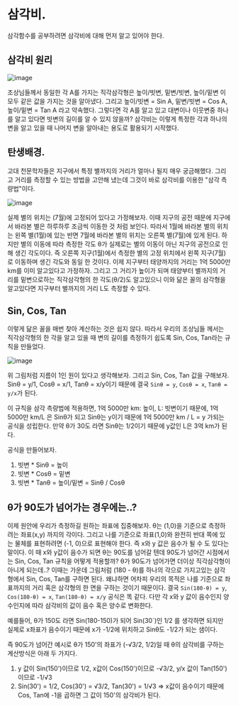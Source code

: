 # 삼각비.

삼각함수를 공부하려면 삼각비에 대해 먼저 알고 있어야 한다.

## 삼각비 원리
![image](https://user-images.githubusercontent.com/39623897/107456676-ef0e7a00-6b93-11eb-9169-8e48a8a1e98f.png)

조상님들께서 동일한 각 A를 가지는 직각삼각형은 높이/빗변, 밑변/빗변, 높이/밑변 이 모두 같은 값을 가지는 것을 알아냈다. 
그리고 높이/빗변 = Sin A, 밑변/빗변 = Cos A, 높이/밑변 = Tan A 라고 약속했다.
그렇다면 각 A를 알고 있고 대변이나 이웃변중 하나를 알고 있다면 빗변의 길이를 알 수 있지 않을까? 삼각비는 이렇게 특정한 각과 하나의 변을 
알고 있을 때 나머지 변을 알아내는 용도로 활용되기 시작했다.

## 탄생배경.

고대 천문학자들은 지구에서 특정 별까지의 거리가 얼마나 될지 매우 궁금해했다. 그리고 거리를 측정할 수 있는 방법을 고안해 냈는데
그것이 바로 삼각비를 이용한 "삼각 측량법"이다.

![image](https://user-images.githubusercontent.com/39623897/107463646-ea50c280-6ba1-11eb-9e77-2f56ff7be6e7.png)

실제 별의 위치는 (7월)에 고정되어 있다고 가정해보자. 이때 지구의 공전 때문에 지구에서 바라본 별은 하루하루 조금씩 이동한 것 처럼 보인다. 
따라서 1월에 바라본 별의 위치는 왼쪽 별(1월)에 있는 반면 7월에 바라본 별의 위치는 오른쪽 별(7월)에 있게 된다.
하지만 별의 이동에 따라 측정한 각도 θ가 실제로는 별의 이동이 아닌 지구의 공전으로 인해 생긴 각도이다. 
즉 오른쪽 지구(1월)에서 측정한 별의 고정 위치에서 왼쪽 지구(7월)로 이동하며 생긴 각도와 동일 한 것이다.
이제 지구부터 태양까지의 거리는 1억 5000만 km를 이미 알고있다고 가정하자. 그리고 그 거리가 높이가 되며 태양부터 별까지의 거리를
밑변으로하는 직각삼각형의 한 각도(θ/2)도 알고있으니 이와 닮은 꼴의 삼각형을 알고있다면 지구부터 별까지의 거리 L도 측정할 수 있다.

## Sin, Cos, Tan

이렇게 닮은 꼴을 매번 찾아 계산하는 것은 쉽지 않다. 따라서 우리의 조상님들 께서는 직각삼각형의 한 각을 알고 있을
때 변의 길이를 측정하기 쉽도록 Sin, Cos, Tan라는 규칙을 만들었다.

![image](https://user-images.githubusercontent.com/39623897/107465162-1d488580-6ba5-11eb-95a8-90102e32b24b.png)

위 그림처럼 지름이 1인 원이 있다고 생각해보자. 그리고 Sin, Cos, Tan 값을 구해보자.
Sinθ = y/1, Cosθ = x/1, Tanθ = x/y이기 때문에 결국 `Sinθ = y`, `Cosθ = x`, `Tanθ = y/x`가 된다.

이 규칙을 삼각 측량법에 적용하면, 1억 5000만 km: 높이, L: 빗변이기 때문에,
1억 5000만 km/L 은 Sinθ가 되고 Sinθ는 y이기 때문에 1억 5000만 km / L = y 가되는 공식을 성립한다. 
만약 θ가 30도 라면 Sinθ는 1/2이기 때문에 y값인 L은 3억 km가 된다.

공식을 만들어보자.

1. 빗변 * Sinθ = 높이
2. 빗변 * Cosθ = 밑변
3. 빗변 * Tanθ = 높이/밑변 = Sinθ / Cosθ

## θ가 90도가 넘어가는 경우에는..?

이제 원안에 우리가 측정하길 원하는 좌표에 집중해보자. θ는 (1,0)을 기준으로 측정하려는 좌표(x,y) 까지의 각이다.
그리고 나를 기준으로 좌표(1,0)와 완전히 반대 쪽에 있는 물체를 표현하려면 (-1, 0)으로 표현해야 한다. 
즉 x와 y 값은 음수가 될 수 도 있다는 말이다. 이 때 x와 y값이 음수가 되면 θ는 90도를 넘어갈 텐데 90도가 넘어간 시점에서는 
Sin, Cos, Tan 규칙을 어떻게 적용할까? θ가 90도가 넘어가면 더이상 직각삼각형이 아니게 되는데..?
이때는 가운데 그림처럼 (180 - θ)를 하나의 각으로 가지고있는 삼각형에서 Sin, Cos, Tan를 구하면 된다. 왜냐하면 어차피 우리의 목적은
나를 기준으로 좌표까지의 거리 혹은 삼각형의 한 면을 구하는 것이기 때문이다. 결국 `Sin(180-θ) = y`, `Cos(180-θ) = x`, `Tan(180-θ) = x/y`
공식은 똑 같다. 다만 각 x와 y 값이 음수인지 양수인지에 따라 삼각비의 값이 음수 혹은 양수로 변화한다.

예를들어, θ가 150도 라면 Sin(180-150)가 되어 Sin(30`)인 1/2 를 생각하면 되지만 실제로 x좌표가 음수이기 때문에 x가 -1/2에 위치하고
Sinθ도 -1/2가 되는 샘이다.

즉 90도가 넘어간 예시로 θ가 150'의 좌표가 (-√3/2, 1/2)일 때 θ의 삼각비를 구하는 계산방식은 아래 두 가지다.

1. y 값이 Sin(150')이므로 1/2, x값이 Cos(150')이므로 -√3/2, y/x 값이 Tan(150')이므로 -1/√3
2. Sin(30') = 1/2, Cos(30') = √3/2, Tan(30') = 1/√3 => x값이 음수이기 때문에 Cos, Tan에 -1을 곱하면 그 값이 150'의 삼각비가 된다.
